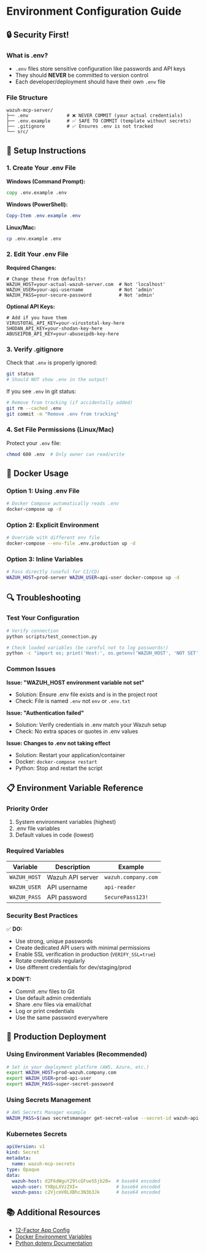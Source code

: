 # Environment Configuration Guide

## 🔒 Security First!

### What is .env?
- `.env` files store sensitive configuration like passwords and API keys
- They should **NEVER** be committed to version control
- Each developer/deployment should have their own `.env` file

### File Structure
```
wazuh-mcp-server/
├── .env              # ❌ NEVER COMMIT (your actual credentials)
├── .env.example      # ✅ SAFE TO COMMIT (template without secrets)
├── .gitignore        # ✅ Ensures .env is not tracked
└── src/
```

## 📝 Setup Instructions

### 1. Create Your .env File

**Windows (Command Prompt):**
```cmd
copy .env.example .env
```

**Windows (PowerShell):**
```powershell
Copy-Item .env.example .env
```

**Linux/Mac:**
```bash
cp .env.example .env
```

### 2. Edit Your .env File

**Required Changes:**
```env
# Change these from defaults!
WAZUH_HOST=your-actual-wazuh-server.com  # Not 'localhost'
WAZUH_USER=your-api-username             # Not 'admin'  
WAZUH_PASS=your-secure-password          # Not 'admin'
```

**Optional API Keys:**
```env
# Add if you have them
VIRUSTOTAL_API_KEY=your-virustotal-key-here
SHODAN_API_KEY=your-shodan-key-here
ABUSEIPDB_API_KEY=your-abuseipdb-key-here
```

### 3. Verify .gitignore

Check that `.env` is properly ignored:
```bash
git status
# Should NOT show .env in the output!
```

If you see `.env` in git status:
```bash
# Remove from tracking (if accidentally added)
git rm --cached .env
git commit -m "Remove .env from tracking"
```

### 4. Set File Permissions (Linux/Mac)

Protect your `.env` file:
```bash
chmod 600 .env  # Only owner can read/write
```

## 🐳 Docker Usage

### Option 1: Using .env File
```bash
# Docker Compose automatically reads .env
docker-compose up -d
```

### Option 2: Explicit Environment
```bash
# Override with different env file
docker-compose --env-file .env.production up -d
```

### Option 3: Inline Variables
```bash
# Pass directly (useful for CI/CD)
WAZUH_HOST=prod-server WAZUH_USER=api-user docker-compose up -d
```

## 🔍 Troubleshooting

### Test Your Configuration
```bash
# Verify connection
python scripts/test_connection.py

# Check loaded variables (be careful not to log passwords!)
python -c "import os; print('Host:', os.getenv('WAZUH_HOST', 'NOT SET'))"
```

### Common Issues

**Issue: "WAZUH_HOST environment variable not set"**
- Solution: Ensure .env file exists and is in the project root
- Check: File is named `.env` not `env` or `.env.txt`

**Issue: "Authentication failed"**
- Solution: Verify credentials in .env match your Wazuh setup
- Check: No extra spaces or quotes in .env values

**Issue: Changes to .env not taking effect**
- Solution: Restart your application/container
- Docker: `docker-compose restart`
- Python: Stop and restart the script

## 📋 Environment Variable Reference

### Priority Order
1. System environment variables (highest)
2. .env file variables
3. Default values in code (lowest)

### Required Variables
| Variable | Description | Example |
|----------|-------------|---------|
| `WAZUH_HOST` | Wazuh API server | `wazuh.company.com` |
| `WAZUH_USER` | API username | `api-reader` |
| `WAZUH_PASS` | API password | `SecurePass123!` |

### Security Best Practices

✅ **DO:**
- Use strong, unique passwords
- Create dedicated API users with minimal permissions
- Enable SSL verification in production (`VERIFY_SSL=true`)
- Rotate credentials regularly
- Use different credentials for dev/staging/prod

❌ **DON'T:**
- Commit .env files to Git
- Use default admin credentials
- Share .env files via email/chat
- Log or print credentials
- Use the same password everywhere

## 🚀 Production Deployment

### Using Environment Variables (Recommended)
```bash
# Set in your deployment platform (AWS, Azure, etc.)
export WAZUH_HOST=prod-wazuh.company.com
export WAZUH_USER=prod-api-user
export WAZUH_PASS=super-secret-password
```

### Using Secrets Management
```bash
# AWS Secrets Manager example
WAZUH_PASS=$(aws secretsmanager get-secret-value --secret-id wazuh-api-pass --query SecretString --output text)
```

### Kubernetes Secrets
```yaml
apiVersion: v1
kind: Secret
metadata:
  name: wazuh-mcp-secrets
type: Opaque
data:
  wazuh-host: d2F6dWguY29tcGFueS5jb20=  # base64 encoded
  wazuh-user: YXBpLXVzZXI=              # base64 encoded
  wazuh-pass: c2VjcmV0LXBhc3N3b3Jk      # base64 encoded
```

## 📚 Additional Resources

- [12-Factor App Config](https://12factor.net/config)
- [Docker Environment Variables](https://docs.docker.com/compose/environment-variables/)
- [Python dotenv Documentation](https://pypi.org/project/python-dotenv/)